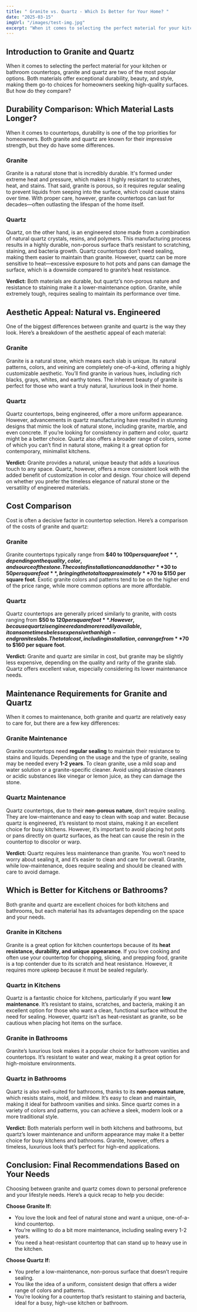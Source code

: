 ```yaml
---
title: " Granite vs. Quartz - Which Is Better for Your Home? "
date: "2025-03-15"
imgUrl: "/images/test-img.jpg"
excerpt: "When it comes to selecting the perfect material for your kitchen or bathroom countertops, granite and quartz are two of the most popular options."
---
```


## Introduction to Granite and Quartz

When it comes to selecting the perfect material for your kitchen or bathroom countertops, granite and quartz are two of the most popular options. Both materials offer exceptional durability, beauty, and style, making them go-to choices for homeowners seeking high-quality surfaces. But how do they compare?

## Durability Comparison: Which Material Lasts Longer?

When it comes to countertops, durability is one of the top priorities for homeowners. Both granite and quartz are known for their impressive strength, but they do have some differences.

### Granite  
Granite is a natural stone that is incredibly durable. It's formed under extreme heat and pressure, which makes it highly resistant to scratches, heat, and stains. That said, granite is porous, so it requires regular sealing to prevent liquids from seeping into the surface, which could cause stains over time. With proper care, however, granite countertops can last for decades—often outlasting the lifespan of the home itself.

### Quartz  
Quartz, on the other hand, is an engineered stone made from a combination of natural quartz crystals, resins, and polymers. This manufacturing process results in a highly durable, non-porous surface that’s resistant to scratching, staining, and bacteria growth. Quartz countertops don’t need sealing, making them easier to maintain than granite. However, quartz can be more sensitive to heat—excessive exposure to hot pots and pans can damage the surface, which is a downside compared to granite’s heat resistance.

**Verdict:** Both materials are durable, but quartz’s non-porous nature and resistance to staining make it a lower-maintenance option. Granite, while extremely tough, requires sealing to maintain its performance over time.

## Aesthetic Appeal: Natural vs. Engineered

One of the biggest differences between granite and quartz is the way they look. Here’s a breakdown of the aesthetic appeal of each material:

### Granite  
Granite is a natural stone, which means each slab is unique. Its natural patterns, colors, and veining are completely one-of-a-kind, offering a highly customizable aesthetic. You’ll find granite in various hues, including rich blacks, grays, whites, and earthy tones. The inherent beauty of granite is perfect for those who want a truly natural, luxurious look in their home.

### Quartz  
Quartz countertops, being engineered, offer a more uniform appearance. However, advancements in quartz manufacturing have resulted in stunning designs that mimic the look of natural stone, including granite, marble, and even concrete. If you’re looking for consistency in pattern and color, quartz might be a better choice. Quartz also offers a broader range of colors, some of which you can’t find in natural stone, making it a great option for contemporary, minimalist kitchens.

**Verdict:** Granite provides a natural, unique beauty that adds a luxurious touch to any space. Quartz, however, offers a more consistent look with the added benefit of customization in color and design. Your choice will depend on whether you prefer the timeless elegance of natural stone or the versatility of engineered materials.

## Cost Comparison

Cost is often a decisive factor in countertop selection. Here’s a comparison of the costs of granite and quartz:

### Granite  
Granite countertops typically range from **$40 to $100 per square foot**, depending on the quality, color, and source of the stone. The cost of installation can add another **$30 to $50 per square foot**, bringing the total to approximately **$70 to $150 per square foot**. Exotic granite colors and patterns tend to be on the higher end of the price range, while more common options are more affordable.

### Quartz  
Quartz countertops are generally priced similarly to granite, with costs ranging from **$50 to $120 per square foot**. However, because quartz is engineered and more readily available, it can sometimes be less expensive than high-end granite slabs. The total cost, including installation, can range from **$70 to $160 per square foot**.

**Verdict:** Granite and quartz are similar in cost, but granite may be slightly less expensive, depending on the quality and rarity of the granite slab. Quartz offers excellent value, especially considering its lower maintenance needs.

## Maintenance Requirements for Granite and Quartz

When it comes to maintenance, both granite and quartz are relatively easy to care for, but there are a few key differences:

### Granite Maintenance  
Granite countertops need **regular sealing** to maintain their resistance to stains and liquids. Depending on the usage and the type of granite, sealing may be needed every **1-2 years**. To clean granite, use a mild soap and water solution or a granite-specific cleaner. Avoid using abrasive cleaners or acidic substances like vinegar or lemon juice, as they can damage the stone.

### Quartz Maintenance  
Quartz countertops, due to their **non-porous nature**, don’t require sealing. They are low-maintenance and easy to clean with soap and water. Because quartz is engineered, it’s resistant to most stains, making it an excellent choice for busy kitchens. However, it’s important to avoid placing hot pots or pans directly on quartz surfaces, as the heat can cause the resin in the countertop to discolor or warp.

**Verdict:** Quartz requires less maintenance than granite. You won’t need to worry about sealing it, and it’s easier to clean and care for overall. Granite, while low-maintenance, does require sealing and should be cleaned with care to avoid damage.

## Which is Better for Kitchens or Bathrooms?

Both granite and quartz are excellent choices for both kitchens and bathrooms, but each material has its advantages depending on the space and your needs.

### Granite in Kitchens  
Granite is a great option for kitchen countertops because of its **heat resistance, durability, and unique appearance**. If you love cooking and often use your countertop for chopping, slicing, and prepping food, granite is a top contender due to its scratch and heat resistance. However, it requires more upkeep because it must be sealed regularly.

### Quartz in Kitchens  
Quartz is a fantastic choice for kitchens, particularly if you want **low maintenance**. It’s resistant to stains, scratches, and bacteria, making it an excellent option for those who want a clean, functional surface without the need for sealing. However, quartz isn’t as heat-resistant as granite, so be cautious when placing hot items on the surface.

### Granite in Bathrooms  
Granite’s luxurious look makes it a popular choice for bathroom vanities and countertops. It’s resistant to water and wear, making it a great option for high-moisture environments.

### Quartz in Bathrooms  
Quartz is also well-suited for bathrooms, thanks to its **non-porous nature**, which resists stains, mold, and mildew. It’s easy to clean and maintain, making it ideal for bathroom vanities and sinks. Since quartz comes in a variety of colors and patterns, you can achieve a sleek, modern look or a more traditional style.

**Verdict:** Both materials perform well in both kitchens and bathrooms, but quartz’s lower maintenance and uniform appearance may make it a better choice for busy kitchens and bathrooms. Granite, however, offers a timeless, luxurious look that’s perfect for high-end applications.

## Conclusion: Final Recommendations Based on Your Needs

Choosing between granite and quartz comes down to personal preference and your lifestyle needs. Here’s a quick recap to help you decide:

**Choose Granite If:**  
- You love the look and feel of natural stone and want a unique, one-of-a-kind countertop.  
- You’re willing to do a bit more maintenance, including sealing every 1-2 years.  
- You need a heat-resistant countertop that can stand up to heavy use in the kitchen.  

**Choose Quartz If:**
- You prefer a low-maintenance, non-porous surface that doesn’t require sealing.  
- You like the idea of a uniform, consistent design that offers a wider range of colors and patterns.  
- You’re looking for a countertop that’s resistant to staining and bacteria, ideal for a busy, high-use kitchen or bathroom.